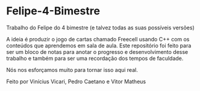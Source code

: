 # Felipe-4-Bimestre
Trabalho do Felipe do 4 bimestre (e talvez todas as suas possíveis versões)

A ideia é produzir o jogo de cartas chamado Freecell usando C++ com os conteúdos que 
aprendemos em sala de aula. Este repositório foi feito para ser um bloco de notas para
anotar o progresso e desenvolvimento desse trabalho e também para ser uma recordação
dos tempos de faculdade.

Nós nos esforçamos muito para tornar isso aqui real.

Feito por Vinícius Vicari, Pedro Caetano e Vitor Matheus
